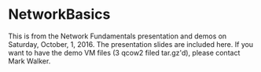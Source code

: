 # NetworkBasics
This is from the Network Fundamentals presentation and demos on Saturday, October, 1, 2016.
The presentation slides are included here.
If you want to have the demo VM files (3 qcow2 filed tar.gz'd), please contact Mark Walker.

